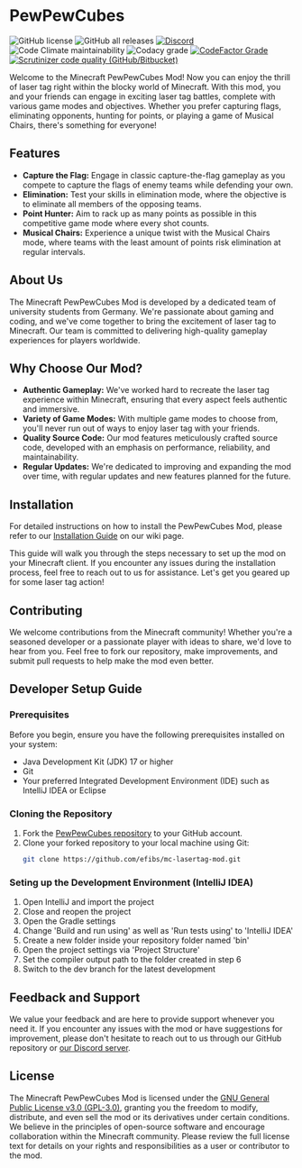 # PewPewCubes

![GitHub license](https://img.shields.io/github/license/efibs/mc-lasertag-mod?style=flat-square)
![GitHub all releases](https://img.shields.io/github/downloads/efibs/mc-lasertag-mod/total?style=flat-square)
[![Discord](https://dcbadge.vercel.app/api/server/SPbV8P2kHN?style=flat-square&theme=default-inverted)](https://discord.gg/SPbV8P2kHN)
![Code Climate maintainability](https://img.shields.io/codeclimate/maintainability/efibs/mc-lasertag-mod?label=Code%20Climate&style=flat-square)
![Codacy grade](https://img.shields.io/codacy/grade/d507c6ff34ea4467902df213999d1667?label=Codacy&style=flat-square)
[![CodeFactor Grade](https://img.shields.io/codefactor/grade/github/efibs/mc-lasertag-mod?label=Codefactor&style=flat-square)](https://www.codefactor.io/repository/github/efibs/mc-lasertag-mod/overview/dev)
[![Scrutinizer code quality (GitHub/Bitbucket)](https://img.shields.io/scrutinizer/quality/g/efibs/mc-lasertag-mod?label=Scrutinizer&style=flat-square)](https://scrutinizer-ci.com/g/efibs/mc-lasertag-mod/?branch=dev)

Welcome to the Minecraft PewPewCubes Mod! Now you can enjoy the thrill of laser tag right within the blocky world of Minecraft. With this mod, you and your friends can engage in exciting laser tag battles, complete with various game modes and objectives. Whether you prefer capturing flags, eliminating opponents, hunting for points, or playing a game of Musical Chairs, there's something for everyone!

## Features
* **Capture the Flag:** Engage in classic capture-the-flag gameplay as you compete to capture the flags of enemy teams while defending your own.
* **Elimination:** Test your skills in elimination mode, where the objective is to eliminate all members of the opposing teams.
* **Point Hunter:** Aim to rack up as many points as possible in this competitive game mode where every shot counts.
* **Musical Chairs:** Experience a unique twist with the Musical Chairs mode, where teams with the least amount of points risk elimination at regular intervals.

## About Us
The Minecraft PewPewCubes Mod is developed by a dedicated team of university students from Germany. We're passionate about gaming and coding, and we've come together to bring the excitement of laser tag to Minecraft. Our team is committed to delivering high-quality gameplay experiences for players worldwide.

## Why Choose Our Mod?
* **Authentic Gameplay:** We've worked hard to recreate the laser tag experience within Minecraft, ensuring that every aspect feels authentic and immersive.
* **Variety of Game Modes:** With multiple game modes to choose from, you'll never run out of ways to enjoy laser tag with your friends.
* **Quality Source Code:** Our mod features meticulously crafted source code, developed with an emphasis on performance, reliability, and maintainability.
* **Regular Updates:** We're dedicated to improving and expanding the mod over time, with regular updates and new features planned for the future.

## Installation
For detailed instructions on how to install the PewPewCubes Mod, please refer to our [Installation Guide](https://github.com/efibs/mc-lasertag-mod/wiki/Installation-Guide) on our wiki page.

This guide will walk you through the steps necessary to set up the mod on your Minecraft client. If you encounter any issues during the installation process, feel free to reach out to us for assistance. Let's get you geared up for some laser tag action!

## Contributing
We welcome contributions from the Minecraft community! Whether you're a seasoned developer or a passionate player with ideas to share, we'd love to hear from you. Feel free to fork our repository, make improvements, and submit pull requests to help make the mod even better.

## Developer Setup Guide

### Prerequisites
Before you begin, ensure you have the following prerequisites installed on your system:
* Java Development Kit (JDK) 17 or higher
* Git
* Your preferred Integrated Development Environment (IDE) such as IntelliJ IDEA or Eclipse

### Cloning the Repository
1. Fork the [PewPewCubes repository](https://github.com/efibs/mc-lasertag-mod) to your GitHub account.
2. Clone your forked repository to your local machine using Git:
   ```bash
   git clone https://github.com/efibs/mc-lasertag-mod.git
   ```

### Seting up the Development Environment (IntelliJ IDEA)
1. Open IntelliJ and import the project
2. Close and reopen the project
3. Open the Gradle settings
4. Change 'Build and run using' as well as 'Run tests using' to 'IntelliJ IDEA'
5. Create a new folder inside your repository folder named 'bin'
6. Open the project settings via 'Project Structure'
7. Set the compiler output path to the folder created in step 6
8. Switch to the dev branch for the latest development

## Feedback and Support
We value your feedback and are here to provide support whenever you need it. If you encounter any issues with the mod or have suggestions for improvement, please don't hesitate to reach out to us through our GitHub repository or [our Discord server](https://discord.gg/SPbV8P2kHN).

## License
The Minecraft PewPewCubes Mod is licensed under the [GNU General Public License v3.0 (GPL-3.0)](https://github.com/efibs/mc-lasertag-mod/blob/main/COPYING), granting you the freedom to modify, distribute, and even sell the mod or its derivatives under certain conditions. We believe in the principles of open-source software and encourage collaboration within the Minecraft community. Please review the full license text for details on your rights and responsibilities as a user or contributor to the mod.
